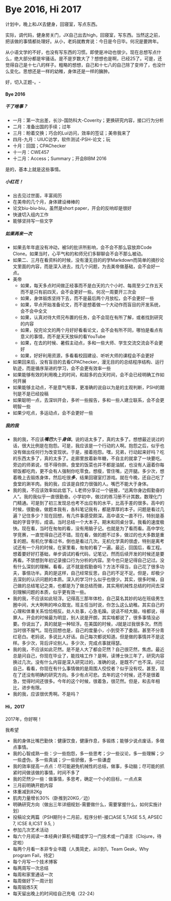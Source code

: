 # Bye 2016, Hi 2017
计划中，晚上和JX去健身，回寝室，写点东西。

实际，调代码，健身房关门，JX自己出去high，回寝室，写东西。当然这之前，把该做的事情都处理好。从小，老妈就教育说：今日是今日毕。何况是要跨年。

从小语文学的不好，也没有写东西的习惯。即使是冲动也很少。现在总想写点什么，绝大部分都是牢骚话。是不是岁数大了？想想也是啊，已经25了。可是，还觉得自己是十七八的样子。粗略的想想，自己和十七八的自己除了变帅了，也没什么变化。思想还是一样的幼稚，身体还是一样的臃肿。

好，切入正题-。-

#### Bye 2016

##### 干了啥事？

* 一月：第一次出差，长沙-国防科大-Coverity；更换研究内容，接口行为分析
* 二月：准备出国的手续；过年
* 三月：盼着交换；巧合的Lui访问，效率的签证；美帝我来了
* 四月-九月：UIUC访学，软件测试-PSH-论文；玩
* 十月：回国；CPAChecker
* 十一月：CWE457
* 十二月：Access；Summary；开会BIBM 2016

是的，基本上就是这些事情。

##### 小红花！

* 出去见过世面，丰富阅历
* 在美帝的几个月，身体建设棒棒的
* 论文biu-biu-biu，虽然是short paper，开会的反响却是很好
* 快速切入组内工作
* 能够坚持写一些文字

##### 如果再来一次

* 如果去年年底没有冲动，被S的批评所影响，会不会不那么容放弃Code Clone。如果当时，心平气和的和师兄们多聊聊会不会不那么被动。
* 如果二、三月在看资料的时候，没有漫无目的的学Markdown而简单的摘抄论文里面的内容，而是深入进去，找几个问题，为去美帝做基础，会不会好一点。
* 美帝
  * 如果，每天多点时间做正经事而不是白天的六个小时、每周至少工作五天而不是只有前四天，会不会更好一些。何况一周要开三次会
  * 如果，身体锻炼坚持下去，而不是最后两个月放松，会不会更好一些
  * 如果，早点开始准备论文，而不是想着做一个大动作而盲目的开发系统，会不会中全文
  * 如果，认真对待大师兄布置的任务，会不会现在有所了解，或者找到研究的内容
  * 如果，投完论文的两个月好好看看论文，会不会有所不同，哪怕是看点有意义的事情，而不是天天放纵的看YouTube
  * 如果，在去的时候、暑假主动点，多和一些大师、学生交流交流会不会更好
  * 如果，好好利用资源，多看看校园建设、听听大师的课程会不会更好
* 如果回来后，没有盲目的去看CPAChecker，漫无目的的总结程序结构、运行轨迹，而是循序渐进的学习，会不会更有效率一些
* 如果能够有效的利用晚上的时间，和超多的白天时间，会不会已经明确工作如何开展
* 如果能够主动点，不是意气用事，更准确的说自以为是的主观判断，PSH的期刊是不是已经投稿
* 如果聪明一点，去深圳开会，多听一些报告，多和一些人建立联系，会不会更明智一些
* 如果少吃点，多运动点，会不会更好一些

##### 我的我

* 我的我，不应该***嘴巴***大于***身体***。说的话太多了，真的太多了。想想最近说过的话，很大比例是在抱怨。可是，我应该是一个行动的人啊。抱怨之后，似乎也没有做出任何行为改变现状。于是，接着抱怨。嘿，兄弟，行动起来好吗？吃的东西太多了，真的太多了。走廊里放着新年糖，不自主的就拿了一块要吃。旁边的师弟说，怪不得你胖。食堂的饭菜也并不都是油腻，也没有人逼着你每顿饭都吃肉，更不会有人强制你吃零食。想瘦，管住嘴，迈开腿。多少次，想着晚上去锻炼身体，然后吃很***多***，结果回寝室打游戏。就在今晚，还自己吃了食堂的涮羊肉。我的我，应该是自控力很强的人。嘴巴不能大于身体。
* 我的我，不应该效率如此低下。L老师分享过一个链接，“远离你身边假勤奋的人“。我的我似乎一直很勤奋。小学初中，做过的练习册不计其数。数理化门门精通。可是到了初三发现总也考不出应有的水平，比高手差的很多。高中的时候，很勤奋。做题本我有，各科笔记我有，都是厚厚的本子。问题是看过几遍？记住多少？现在回想，有几件事感受颇深。高中语文一直不行，特别是基础的字音字形，成语。当时总结一个大本子。期末和同桌分享。我看的速度极快。现在看，当时在匆匆的看，没有用脑子记。也就是为了看而看。高中学化学竞赛，一直觉得自己还不错。现在看，做的题不过多，做过的也大多数是重复的题。有机化学看过书，倒也是看过几次。无机化学真的很虚，特别是离考试还有一个月的时候，在家里看，匆匆的看了一遍。最近，回国后，看工程。想着要好好打基础，单步调试的看代码，记笔记，然而后续开发的时候还是要再看。不禁想到年初记录接口行为分析的内容。至今也只是记得自己记过。没有什么深刻的理解。看看，这不就是假勤奋吗？方法不得当，自己花了很多功夫，事倍功半。真的是这样，自己经常反思，自己的不足不足。但是，却极少去深刻的认识问题的本质。深入的学习什么似乎也很少。其实，很多时候，自己做的总结笔记之类，也都是为了做总结而做，其实用机械性总结的时间去深刻理解问题的本质，似乎更有效一些。
* 我的我，不应该如此轻浮。记得高三那年体检，自己莫名其妙的站在班级男生圈中间，大大咧咧的哗众取宠。班主任当时说，你怎么这么幼稚。其实自己的心理和体重关系恰恰相反。处人处事，心急毛躁。说话不经大脑，啥都说，得罪人。开会的时候最为明显，别人说是开朗，其实啥都说了，很多事情没必要。你说出了，真的就是一种轻浮。在美国的时候，J就是过我很多次。然而当时很不服气。现在回想也是，自己的度量小，小到受不了委屈。甚至不分青红皂白。老妈说，多说比人好话。自己每次都说知道。但是做的事情并不是这样。多少次，背后评论别人。多少次，完成点事就得瑟。
* 我的我，不应该如此茫然。是不是人大了都会茫然？自己很茫然，焦虑。最近总是问自己，你现在毕业了，能找啥工作？是啊，读博士快三年了，研究内容换过几次。没有什么内容是深入研究过的，准确的说，是既不广也不深。问过自己，看看，你现在有什么事情做的是周围人佼佼者？似乎没有哎。甚至，现在了还没有明确的研究方向。多少有点可悲。去年的这个时候，还不是很着急，觉得时间还很多。今年的这个时候，很着急，很茫然。但是，和去年相比，进步有限。
* 我的我，应该很优秀啊。不是吗？

#### Hi，2017

2017年，你好啊！

我希望

* 我的身体比嘴巴勤快：健康饮食，健康作息，多锻炼；能够少说点废话，多做点事情。
* 我的心智成熟一些：少一些抱怨，多一些思考；少一些议论，多一些理解；少一些虚伪，多一些真诚；少一些骄傲，多一些谦虚
* 我的效率提高一点点：尽可能避免机械性的总结，做事，多动脑；尽可能的抓紧时间做该做的事情，时间不多了
* 我的茫然少一些：做事情，多思考，确定一个小的目标，一点点来
* 三月前明确开题内容
* 体重减到82Kg
* 肌肉力量增长30%（卧推到20KG／边）
* 明确研究方向（做出三年详细规划-需要做什么，需要掌握什么，如何实施计划）
* 投稿论文两篇（PSH期刊十二月前，程序分析-接口ASE 5,TASE 5.5, APSEC 7, ICSE 8,ICST 9.5, ）
* 参加几次艺术活动
* 每六个月阅读一本经典计算机书籍或学习一门技术或一门语言（Clojure，待定啦）
* 每两个月看一本非专业书籍（人类简史，从0到1，Team Geak，Why program Fail，待定）
* 每个月写一个技术博客
* 每两周写一次总结
* 每周和家里通话一次
* 每周做好下一周计划
* 每周锻炼5天
* 每天留出晚上的时间给自己充电（22-24）